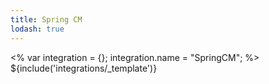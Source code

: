 ```yaml
---
title: Spring CM
lodash: true
---
```

<% var integration = {};
integration.name = "SpringCM"; %>
${include('integrations/_template')}
